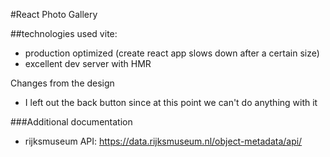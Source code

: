 #React Photo Gallery

##technologies used
vite:
- production optimized (create react app slows down after a certain size)
- excellent dev server with HMR

Changes from the design
- I left out the back button since at this point we can't do anything with it

###Additional documentation
- rijksmuseum API: https://data.rijksmuseum.nl/object-metadata/api/
